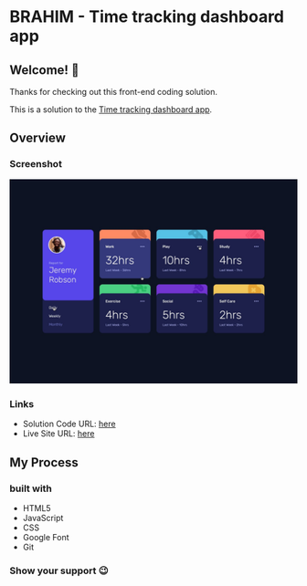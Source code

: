# BRAHIM - Time tracking dashboard app

 

## Welcome! 👋

Thanks for checking out this front-end coding solution.

This is a solution to the [Time tracking dashboard app](https://aslamtoibrahim.github.io/Intro-section-with-dropdown/).

## Overview

### Screenshot

![Design preview for the Time tracking dashboard app coding challenge](./design/active-states.jpg)


### Links

- Solution Code URL: [here](https://github.com/AslamtoIbrahim/Time-tracking-dashboard)
- Live Site URL: [here](https://aslamtoibrahim.github.io/Time-tracking-dashboard/)

## My Process

### built with

- HTML5
- JavaScript
- CSS
- Google Font
- Git


### Show your support 😉